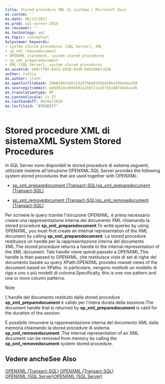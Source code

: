 ```yaml
---
title: Stored procedure XML di sistema | Microsoft Docs
ms.custom: ''
ms.date: 06/13/2017
ms.prod: sql-server-2014
ms.reviewer: ''
ms.technology: xml
ms.topic: conceptual
helpviewer_keywords:
- system stored procedures [SQL Server], XML
- sp_xml_removedocument
- OPENXML statement, system stored procedures
- sp_xml_preparedocument
- XML [SQL Server], system stored procedures
ms.assetid: e60c7f85-6823-4d28-93d6-b053d08cc830
author: rothja
ms.author: jroth
ms.openlocfilehash: 2008294fe5bc532dfb6883656420b4189e4da7b0
ms.sourcegitcommit: ad4d92dce894592a259721a1571b1d8736abacdb
ms.translationtype: MT
ms.contentlocale: it-IT
ms.lasthandoff: 08/04/2020
ms.locfileid: "87630377"
---
```

# <a name="xml-system-stored-procedures"></a><span data-ttu-id="48826-102">Stored procedure XML di sistema</span><span class="sxs-lookup"><span data-stu-id="48826-102">XML System Stored Procedures</span></span>
  <span data-ttu-id="48826-103">In SQL Server sono disponibili le stored procedure di sistema seguenti, utilizzate insieme all'istruzione OPENXML:</span><span class="sxs-lookup"><span data-stu-id="48826-103">SQL Server provides the following system stored procedures that are used together with OPENXML:</span></span>  
  
-   [<span data-ttu-id="48826-104">sp_xml_preparedocument &#40;Transact-SQL&#41;</span><span class="sxs-lookup"><span data-stu-id="48826-104">sp_xml_preparedocument &#40;Transact-SQL&#41;</span></span>](/sql/relational-databases/system-stored-procedures/sp-xml-preparedocument-transact-sql)  
  
-   [<span data-ttu-id="48826-105">sp_xml_removedocument &#40;Transact-SQL&#41;</span><span class="sxs-lookup"><span data-stu-id="48826-105">sp_xml_removedocument &#40;Transact-SQL&#41;</span></span>](/sql/relational-databases/system-stored-procedures/sp-xml-removedocument-transact-sql)  
  
 <span data-ttu-id="48826-106">Per scrivere le query tramite l'istruzione OPENXML, è prima necessario creare una rappresentazione interna del documento XML chiamando la stored procedure **sp_xml_preparedocument**.</span><span class="sxs-lookup"><span data-stu-id="48826-106">To write queries by using OPENXML, you must first create an internal representation of the XML document by calling **sp_xml_preparedocument**.</span></span> <span data-ttu-id="48826-107">La stored procedure restituisce un handle per la rappresentazione interna del documento XML.</span><span class="sxs-lookup"><span data-stu-id="48826-107">The stored procedure returns a handle to the internal representation of the XML document.</span></span> <span data-ttu-id="48826-108">Tale handle viene quindi passato a OPENXML,</span><span class="sxs-lookup"><span data-stu-id="48826-108">This handle is then passed to OPENXML.</span></span> <span data-ttu-id="48826-109">che restituisce viste di set di righe del documento basate su query XPath.</span><span class="sxs-lookup"><span data-stu-id="48826-109">OPENXML provides rowset views of the document based on XPaths.</span></span> <span data-ttu-id="48826-110">In particolare, vengono restituiti un modello di riga e uno o più modelli di colonna.</span><span class="sxs-lookup"><span data-stu-id="48826-110">Specifically, this is one row pattern and one or more column patterns.</span></span>  
  
> [!NOTE]  
>  <span data-ttu-id="48826-111">L'handle del documento restituito dalla stored procedure **sp_xml_preparedocument** è valido per l'intera durata della sessione.</span><span class="sxs-lookup"><span data-stu-id="48826-111">The document handle that is returned by **sp_xml_preparedocument** is valid for the duration of the session.</span></span>  
  
 <span data-ttu-id="48826-112">È possibile rimuovere la rappresentazione interna del documento XML dalla memoria chiamando la stored procedure di sistema **sp_xml_removedocument** .</span><span class="sxs-lookup"><span data-stu-id="48826-112">The internal representation of an XML document can be removed from memory by calling the **sp_xml_removedocument** system stored procedure.</span></span>  
  
## <a name="see-also"></a><span data-ttu-id="48826-113">Vedere anche</span><span class="sxs-lookup"><span data-stu-id="48826-113">See Also</span></span>  
 <span data-ttu-id="48826-114">[OPENXML &#40;Transact-SQL&#41;](/sql/t-sql/functions/openxml-transact-sql) </span><span class="sxs-lookup"><span data-stu-id="48826-114">[OPENXML &#40;Transact-SQL&#41;](/sql/t-sql/functions/openxml-transact-sql) </span></span>  
 [<span data-ttu-id="48826-115">OPENXML &#40;SQL Server&#41;</span><span class="sxs-lookup"><span data-stu-id="48826-115">OPENXML &#40;SQL Server&#41;</span></span>](../xml/openxml-sql-server.md)  
  
  
